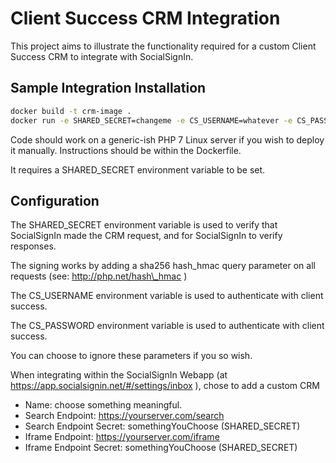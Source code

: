 # Client Success CRM Integration

This project aims to illustrate the functionality required for a custom Client Success CRM to integrate with SocialSignIn.

## Sample Integration Installation

```bash
docker build -t crm-image .
docker run -e SHARED_SECRET=changeme -e CS_USERNAME=whatever -e CS_PASSWORD=whatever --rm --name crm-integration crm-image
```

Code should work on a generic-ish PHP 7 Linux server if you wish to deploy it manually. Instructions should be within the Dockerfile. 

It requires a SHARED\_SECRET environment variable to be set.

## Configuration

The SHARED\_SECRET environment variable is used to verify that SocialSignIn made the CRM request, and for SocialSignIn to  verify responses.

The signing works by adding a sha256 hash\_hmac query parameter on all requests (see: http://php.net/hash\_hmac )

The CS\_USERNAME environment variable is used to authenticate with client success.

The CS\_PASSWORD environment variable is used to authenticate with client success.

You can choose to ignore these parameters if you so wish.


When integrating within the SocialSignIn Webapp (at https://app.socialsignin.net/#/settings/inbox ), chose to add a custom CRM

 * Name: choose something meaningful.
 * Search Endpoint: https://yourserver.com/search
 * Search Endpoint Secret: somethingYouChoose (SHARED\_SECRET)
 * Iframe Endpoint: https://yourserver.com/iframe
 * Iframe Endpoint Secret: somethingYouChoose (SHARED\_SECRET)


